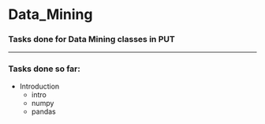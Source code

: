 # Data_Mining
### Tasks done for Data Mining classes in PUT
---
### Tasks done so far:
- Introduction
    - intro
    - numpy
    - pandas
